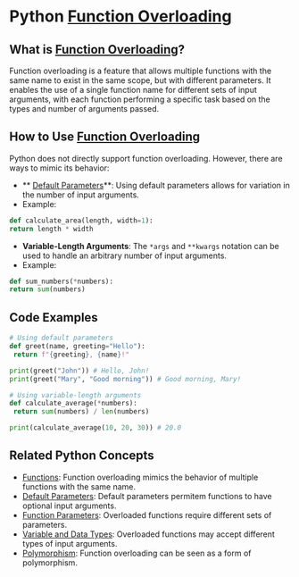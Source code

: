 # Python [Function Overloading](./../Function-Overloading/)

## What is [Function Overloading](./../Function-Overloading/)?

Function overloading is a feature that allows multiple functions with the same name to exist in the same scope, but with different parameters. It enables the use of a single function name for different sets of input arguments, with each function performing a specific task based on the types and number of arguments passed.

## How to Use [Function Overloading](./../Function-Overloading/)

Python does not directly support function overloading. However, there are ways to mimic its behavior:

- ** [Default Parameters](./../Default-Parameters/)**: Using default parameters allows for variation in the number of input arguments.
 - Example:
 ```python
 def calculate_area(length, width=1):
 return length * width
 ```

- **Variable-Length Arguments**: The `*args` and `**kwargs` notation can be used to handle an arbitrary number of input arguments.
 - Example:
 ```python
 def sum_numbers(*numbers):
 return sum(numbers)
 ```

## Code Examples

```python
# Using default parameters
def greet(name, greeting="Hello"):
 return f"{greeting}, {name}!"

print(greet("John")) # Hello, John!
print(greet("Mary", "Good morning")) # Good morning, Mary!

# Using variable-length arguments
def calculate_average(*numbers):
 return sum(numbers) / len(numbers)

print(calculate_average(10, 20, 30)) # 20.0
```

## Related Python Concepts

- [Functions](./../Functions/): Function overloading mimics the behavior of multiple functions with the same name.
- [Default Parameters](./../Default-Parameters/): Default parameters permitem functions to have optional input arguments.
- [Function Parameters](./../Function-Parameters/): Overloaded functions require different sets of parameters.
- [Variable and Data Types](./../Variable-and-Data-Types/): Overloaded functions may accept different types of input arguments.
- [Polymorphism](./../Polymorphism/): Function overloading can be seen as a form of polymorphism.